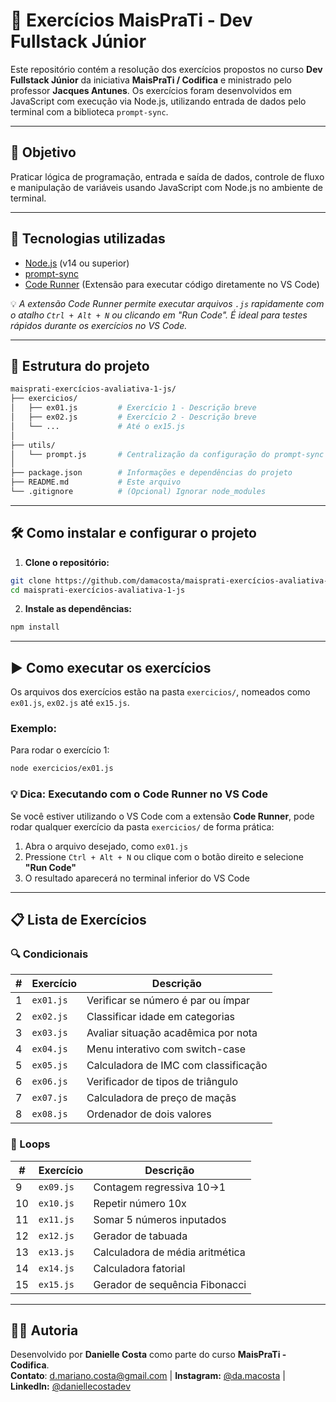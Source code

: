 # 🚀 Exercícios MaisPraTi - Dev Fullstack Júnior

Este repositório contém a resolução dos exercícios propostos no curso **Dev Fullstack Júnior** da iniciativa **MaisPraTi / Codifica** e ministrado pelo professor **Jacques Antunes**. Os exercícios foram desenvolvidos em JavaScript com execução via Node.js, utilizando entrada de dados pelo terminal com a biblioteca `prompt-sync`.

---

## 🎯 Objetivo

Praticar lógica de programação, entrada e saída de dados, controle de fluxo e manipulação de variáveis usando JavaScript com Node.js no ambiente de terminal.

---

## 🧰 Tecnologias utilizadas

- [Node.js](https://nodejs.org/) (v14 ou superior)
- [prompt-sync](https://www.npmjs.com/package/prompt-sync)
- [Code Runner](https://marketplace.visualstudio.com/items?itemName=formulahendry.code-runner) (Extensão para executar código diretamente no VS Code)

💡 *A extensão Code Runner permite executar arquivos `.js` rapidamente com o atalho `Ctrl + Alt + N` ou clicando em "Run Code". É ideal para testes rápidos durante os exercícios no VS Code.*

---

## 📁 Estrutura do projeto

```bash
maisprati-exercícios-avaliativa-1-js/
├── exercicios/
│   ├── ex01.js         # Exercício 1 - Descrição breve
│   ├── ex02.js         # Exercício 2 - Descrição breve
│   └── ...             # Até o ex15.js
│
├── utils/
│   └── prompt.js       # Centralização da configuração do prompt-sync
│
├── package.json        # Informações e dependências do projeto
├── README.md           # Este arquivo
└── .gitignore          # (Opcional) Ignorar node_modules
```

---

## 🛠️ Como instalar e configurar o projeto

1. **Clone o repositório:**

```bash
git clone https://github.com/damacosta/maisprati-exercícios-avaliativa-1-js.git
cd maisprati-exercícios-avaliativa-1-js
```

2. **Instale as dependências:**

```bash
npm install
```

---

## ▶️ Como executar os exercícios

Os arquivos dos exercícios estão na pasta `exercicios/`, nomeados como `ex01.js`, `ex02.js` até `ex15.js`.

### Exemplo:

Para rodar o exercício 1:

```bash
node exercicios/ex01.js
```

### 💡 Dica: Executando com o Code Runner no VS Code

Se você estiver utilizando o VS Code com a extensão **Code Runner**, pode rodar qualquer exercício da pasta `exercicios/` de forma prática:

1. Abra o arquivo desejado, como `ex01.js`
2. Pressione `Ctrl + Alt + N` ou clique com o botão direito e selecione **"Run Code"**
3. O resultado aparecerá no terminal inferior do VS Code

---

## 📋 Lista de Exercícios

### 🔍 Condicionais
| #  | Exercício | Descrição |
|----|-----------|-----------|
| 1  | `ex01.js` | Verificar se número é par ou ímpar |
| 2  | `ex02.js` | Classificar idade em categorias |
| 3  | `ex03.js` | Avaliar situação acadêmica por nota |
| 4  | `ex04.js` | Menu interativo com switch-case |
| 5  | `ex05.js` | Calculadora de IMC com classificação |
| 6  | `ex06.js` | Verificador de tipos de triângulo |
| 7  | `ex07.js` | Calculadora de preço de maçãs |
| 8  | `ex08.js` | Ordenador de dois valores |

### 🔁 Loops 
| #  | Exercício | Descrição |
|----|-----------|-----------|
| 9  | `ex09.js` | Contagem regressiva 10→1 |
| 10 | `ex10.js` | Repetir número 10x |
| 11 | `ex11.js` | Somar 5 números inputados |
| 12 | `ex12.js` | Gerador de tabuada |
| 13 | `ex13.js` | Calculadora de média aritmética |
| 14 | `ex14.js` | Calculadora fatorial |
| 15 | `ex15.js` | Gerador de sequência Fibonacci |

---

## 👨‍💻 Autoria

Desenvolvido por **Danielle Costa** como parte do curso **MaisPraTi - Codifica**.  
**Contato**: d.mariano.costa@gmail.com | **Instagram:** [@da.macosta](https://www.instagram.com/da.macosta/) | **LinkedIn:** [@daniellecostadev](https://www.linkedin.com/in/daniellecostadev/)
